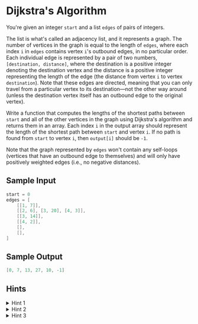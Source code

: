 # Dijkstra's Algorithm

You're given an integer `start` and a list `edges` of pairs of integers.

The list is what's called an adjacency list, and it represents a graph. The number of vertices in the graph is equal to the length of `edges`, where each index `i` in `edges` contains vertex `i`'s outbound edges, in no particular order. Each individual edge is represented by a pair of two numbers, `[destination, distance]`, where the destination is a positive integer denoting the destination vertex and the distance is a positive integer representing the length of the edge (the distance from vertex `i` to vertex `destination`). Note that these edges are directed, meaning that you can only travel from a particular vertex to its destination—not the other way around (unless the destination vertex itself has an outbound edge to the original vertex).

Write a function that computes the lengths of the shortest paths between `start` and all of the other vertices in the graph using Dijkstra's algorithm and returns them in an array. Each index `i` in the output array should represent the length of the shortest path between `start` and vertex `i`. If no path is found from `start` to vertex `i`, then `output[i]` should be `-1`.

Note that the graph represented by `edges` won't contain any self-loops (vertices that have an outbound edge to themselves) and will only have positively weighted edges (i.e., no negative distances).

## Sample Input

```C++
start = 0
edges = [
    [[1, 7]],
    [[2, 6], [3, 20], [4, 3]],
    [[3, 14]],
    [[4, 2]],
    [],
    [],
]
```

## Sample Output

```C++
[0, 7, 13, 27, 10, -1]
```

## Hints

<details>
<summary>Hint 1</summary>

Dijkstra's algorithm works by visiting vertices in the graph, one by one, all the while keeping track of the current shortest distances from the start vertex to all other vertices and continuously updating these shortest distances. More specifically, the algorithm keeps track of unvisited vertices and visits the unvisited vertex with the shortest distance at any point in time, naturally starting with the start vertex. Whenever the algorithm visits an unvisited vertex, it looks at all of its outbound edges and tries to update the shortest distances from the start to the destinations in the edges, using the current shortest distance to the current vertex as a base. Once the algorithm has visited all of the vertices and considered all of their edges, it is guaranteed to have found the shortest path to each vertex. How can you implement this algorithm?

</details>

<details>
<summary>Hint 2</summary>

The most challenging part of Dijkstra's algorithm is determining how to efficiently find the vertex with the current shortest distance. Can you think of a data structure that could be used to keep track of the distances and to efficiently retrieve the vertex with the current shortest distance at each step?

</details>

<details>
<summary>Hint 3</summary>

Create an array that can store the final shortest distances between the start vertex and all other vertices, as well as a min-heap that will hold all of the unvisited vertices and their current shortest distances. For both the final distances array and the min-heap, initialize all vertices except for the start node as having a distance of infinity; the start node will have a distance 0. Next, write a while loop that will run until the min-heap is empty. At every iteration in the loop, remove the vertex from the top of the heap (the vertex with the shortest distance), loop through all of its edges, and for each edge, update the shortest distance of the destination vertex to be the minimum of the destinations current shortest distance and the currently visited vertex's distance plus the current edge's weight. Once the heap is empty, all of the vertices will have been visited, and you'll have the shortest distances to all vertices stored in your distances array.

</details>
